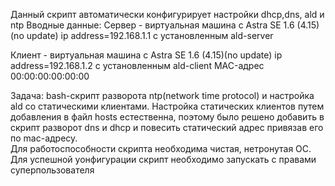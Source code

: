 Данный скрипт автоматически конфигурирует настройки dhcp,dns, ald и ntp 
Вводные данные:
Сервер - виртуальная машина с Astra SE 1.6 (4.15)(no update) ip address=192.168.1.1 с установленным ald-server

Клиент - виртуальная машина с Astra SE 1.6 (4.15)(no update) ip address=192.168.1.2 с установленным ald-client MAC-адрес 00:00:00:00:00:00

Задача: bash-скрипт разворота ntp(network time protocol) и настройка ald со статическими клиентами.
Настройка статических клиентов путем добавления в файл hosts естественна, поэтому было решено добавить в скрипт разворот dns и dhcp и повесить статический адрес привязав его по mac-адресу.  
Для работоспособности скрипта необходима чистая, нетронутая ОС. 
Для успешной уонфигурации скрипт необходимо запускать с правами суперпользователя